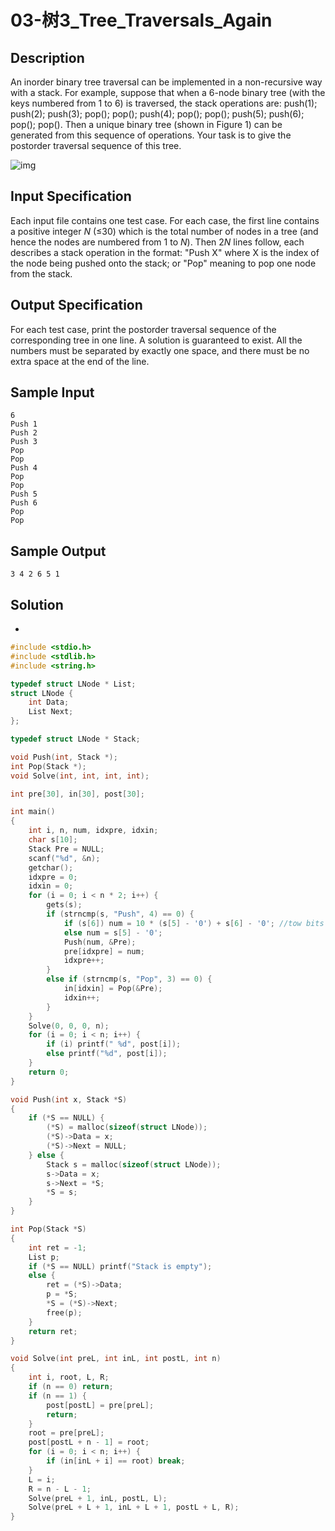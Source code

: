 # 03-树3_Tree_Traversals_Again

## Description

An inorder binary tree traversal can be implemented in a non-recursive way with a stack. For example, suppose that when a 6-node binary tree (with the keys numbered from 1 to 6) is traversed, the stack operations are: push(1); push(2); push(3); pop(); pop(); push(4); pop(); pop(); push(5); push(6); pop(); pop(). Then a unique binary tree (shown in Figure 1) can be generated from this sequence of operations. Your task is to give the postorder traversal sequence of this tree.

![img](..\assets\03-树3TreeTraversalsAgainF1.png)

## Input Specification

Each input file contains one test case. For each case, the first line contains a positive integer *N* (≤30) which is the total number of nodes in a tree (and hence the nodes are numbered from 1 to *N*). Then 2*N* lines follow, each describes a stack operation in the format: "Push X" where X is the index of the node being pushed onto the stack; or "Pop" meaning to pop one node from the stack.



## Output Specification

For each test case, print the postorder traversal sequence of the corresponding tree in one line. A solution is guaranteed to exist. All the numbers must be separated by exactly one space, and there must be no extra space at the end of the line.



## Sample Input

```
6
Push 1
Push 2
Push 3
Pop
Pop
Push 4
Pop
Pop
Push 5
Push 6
Pop
Pop

```



## Sample Output

```
3 4 2 6 5 1
```



## Solution

- 

```C
#include <stdio.h>
#include <stdlib.h>
#include <string.h>

typedef struct LNode * List;
struct LNode {
    int Data;
    List Next;
};

typedef struct LNode * Stack;

void Push(int, Stack *);
int Pop(Stack *);
void Solve(int, int, int, int);

int pre[30], in[30], post[30];

int main()
{
    int i, n, num, idxpre, idxin;
    char s[10];
    Stack Pre = NULL;
    scanf("%d", &n);
    getchar();
    idxpre = 0;
    idxin = 0;
    for (i = 0; i < n * 2; i++) {
        gets(s);
        if (strncmp(s, "Push", 4) == 0) {
            if (s[6]) num = 10 * (s[5] - '0') + s[6] - '0'; //tow bits can't convert chat to int
            else num = s[5] - '0';
            Push(num, &Pre);
            pre[idxpre] = num;
            idxpre++;
        }
        else if (strncmp(s, "Pop", 3) == 0) {
            in[idxin] = Pop(&Pre);
            idxin++;
        }
    }
    Solve(0, 0, 0, n);
    for (i = 0; i < n; i++) {
        if (i) printf(" %d", post[i]);
        else printf("%d", post[i]);
    }
    return 0;
}

void Push(int x, Stack *S)
{
    if (*S == NULL) {
        (*S) = malloc(sizeof(struct LNode));
        (*S)->Data = x;
        (*S)->Next = NULL;
    } else {
        Stack s = malloc(sizeof(struct LNode));
        s->Data = x;
        s->Next = *S;
        *S = s;
    }
}

int Pop(Stack *S)
{
    int ret = -1;
    List p;
    if (*S == NULL) printf("Stack is empty");
    else {
        ret = (*S)->Data;
        p = *S;
        *S = (*S)->Next;
        free(p);
    }
    return ret;
}

void Solve(int preL, int inL, int postL, int n)
{
    int i, root, L, R;
    if (n == 0) return;
    if (n == 1) {
        post[postL] = pre[preL];
        return;
    }
    root = pre[preL];
    post[postL + n - 1] = root;
    for (i = 0; i < n; i++) {
        if (in[inL + i] == root) break;
    }
    L = i;
    R = n - L - 1;
    Solve(preL + 1, inL, postL, L);
    Solve(preL + L + 1, inL + L + 1, postL + L, R);
}
```

